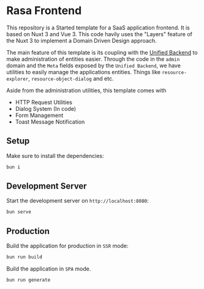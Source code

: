 # Rasa Frontend

This repository is a Started template for a SaaS application frontend. It is based on Nuxt 3 and Vue 3. This code havily uses the "Layers" feature of the Nuxt 3 to implement a Domain Driven Design approach.

The main feature of this template is its coupling with the [Unified Backend](https://github.com/yooneskh/unified-backend) to make administration of entities easier. Through the code in the `admin` domain and the `Meta` fields exposed by the `Unified Backend`, we have utilities to easily manage the applications entities. Things like `resource-explorer`, `resource-object-dialog` and etc.

Aside from the administration utilities, this template comes with

- HTTP Request Utilities
- Dialog System (In code)
- Form Management
- Toast Message Notification


## Setup

Make sure to install the dependencies:

```bash
bun i
```

## Development Server

Start the development server on `http://localhost:8080`:

```bash
bun serve
```

## Production

Build the application for production in `SSR` mode:

```bash
bun run build
```

Build the application in `SPA` mode.

```bash
bun run generate
```